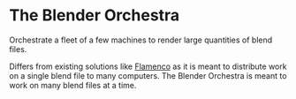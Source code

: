 # The Blender Orchestra
Orchestrate a fleet of a few machines to render large quantities of blend files.

Differs from existing solutions like [Flamenco](https://flamenco.blender.org/usage/quickstart/) as it is meant to distribute work on a single blend file to many computers. The Blender Orchestra is meant to work on many blend files at a time.
